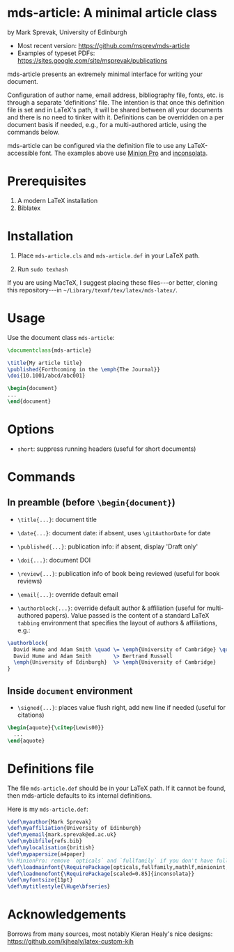 # mds-article: A minimal article class

by Mark Sprevak, University of Edinburgh  

* Most recent version: <https://github.com/msprev/mds-article>
* Examples of typeset PDFs: <https://sites.google.com/site/msprevak/publications>  

mds-article presents an extremely minimal interface for writing your document.

Configuration of author name, email address, bibliography file, fonts, etc. is through a separate 'definitions' file. The intention is that once this definition file is set and in LaTeX's path, it will be shared between all your documents and there is no need to tinker with it. Definitions can be overridden on a per document basis if needed, e.g., for a multi-authored article, using the commands below.

mds-article can be configured via the definition file to use any LaTeX-accessible font. The examples above use [Minion Pro](<http://goo.gl/lQqMy>) and [inconsolata](<http://www.ctan.org/tex-archive/fonts/inconsolata/>).


# Prerequisites

1. A modern LaTeX installation
2. Biblatex


# Installation

1. Place `mds-article.cls` and `mds-article.def` in your LaTeX path.

2. Run `sudo texhash`

If you are using MacTeX, I suggest placing these files---or better, cloning this repository---in `~/Library/texmf/tex/latex/mds-latex/`.

# Usage

Use the document class `mds-article`:

```latex
\documentclass{mds-article}

\title{My article title}
\published{Forthcoming in the \emph{The Journal}}
\doi{10.1001/abcd/abc001}

\begin{document}
...
\end{document}
```

# Options

* `short`: suppress running headers (useful for short documents)


# Commands

## In preamble (before `\begin{document}`)

* `\title{...}`: document title

* `\date{...}`: document date: if absent, uses `\gitAuthorDate` for date

* `\published{...}`: publication info: if absent, display 'Draft only'

* `\doi{...}`: document DOI

* `\review{...}`: publication info of book being reviewed (useful for book reviews)

* `\email{...}`: override default email

* `\authorblock{...}`: override default author & affiliation (useful for multi-authored papers). Value passed is the content of a standard LaTeX `tabbing` environment that specifies the layout of authors & affiliations, e.g.:

```latex
\authorblock{
  David Hume and Adam Smith \quad \= \emph{University of Cambridge} \quad \= \kill
  David Hume and Adam Smith       \> Bertrand Russell                     \> John Locke \\ 
  \emph{University of Edinburgh}  \> \emph{University of Cambridge}       \> \emph{University of Oxford}
}
```

## Inside `document` environment

* `\signed{...}`: places value flush right, add new line if needed (useful for citations)

```latex
\begin{aquote}{\citep{Lewis00}} 
  ... 
\end{aquote}
```


# Definitions file

The file `mds-article.def` should be in your LaTeX path. If it cannot be found, then mds-article defaults to its internal definitions.

Here is my `mds-article.def`:

```latex
\def\myauthor{Mark Sprevak}
\def\myaffiliation{University of Edinburgh}
\def\myemail{mark.sprevak@ed.ac.uk}
\def\mybibfile{refs.bib}
\def\mylocalisation{british}
\def\mypapersize{a4paper}
%% MinionPro: remove `opticals` and `fullfamily` if you don't have full font
\def\loadmainfont{\RequirePackage[opticals,fullfamily,mathlf,minionint,footnotefigures]{MinionPro}}
\def\loadmonofont{\RequirePackage[scaled=0.85]{inconsolata}}
\def\myfontsize{11pt}
\def\mytitlestyle{\Huge\bfseries}
```


# Acknowledgements

Borrows from many sources, most notably Kieran Healy's nice designs:
<https://github.com/kjhealy/latex-custom-kjh>
